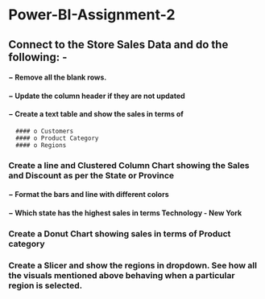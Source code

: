 # Power-BI-Assignment-2
## Connect to the Store Sales Data and do the following: -
  #### − Remove all the blank rows.
  #### − Update the column header if they are not updated
  #### − Create a text table and show the sales in terms of
      #### o Customers
      #### o Product Category
      #### o Regions

### Create a line and Clustered Column Chart showing the Sales and Discount as per the State or Province
  #### − Format the bars and line with different colors
  #### − Which state has the highest sales in terms Technology - New York

### Create a Donut Chart showing sales in terms of Product category

### Create a Slicer and show the regions in dropdown. See how all the visuals mentioned above behaving when a particular region is selected.
